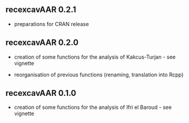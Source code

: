 recexcavAAR 0.2.1
----------------------------------------------------------------

* preparations for CRAN release

recexcavAAR 0.2.0
----------------------------------------------------------------

* creation of some functions for the analysis of Kakcus-Turjan - see vignette

* reorganisation of previous functions (renaming, translation into Rcpp)

recexcavAAR 0.1.0
----------------------------------------------------------------

* creation of some functions for the analysis of Ifri el Baroud - see vignette